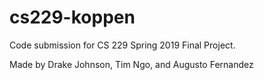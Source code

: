 # cs229-koppen
Code submission for CS 229 Spring 2019 Final Project. 

Made by Drake Johnson, Tim Ngo, and Augusto Fernandez
